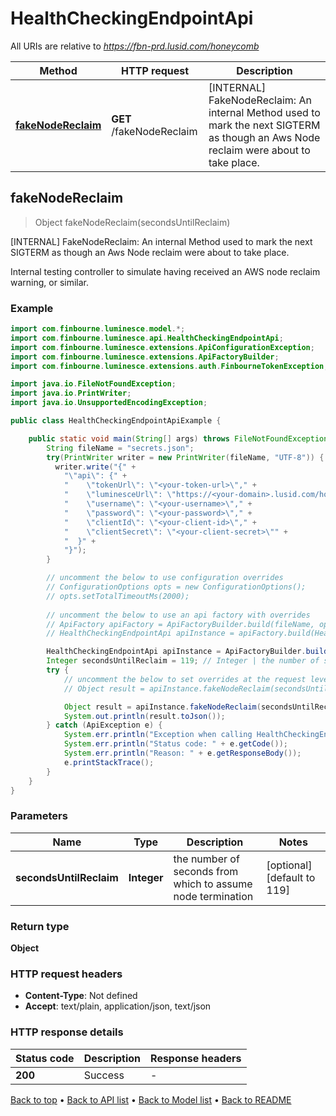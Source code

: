 # HealthCheckingEndpointApi

All URIs are relative to *https://fbn-prd.lusid.com/honeycomb*

| Method | HTTP request | Description |
|------------- | ------------- | -------------|
| [**fakeNodeReclaim**](HealthCheckingEndpointApi.md#fakeNodeReclaim) | **GET** /fakeNodeReclaim | [INTERNAL] FakeNodeReclaim: An internal Method used to mark the next SIGTERM as though an Aws Node reclaim were about to take place. |



## fakeNodeReclaim

> Object fakeNodeReclaim(secondsUntilReclaim)

[INTERNAL] FakeNodeReclaim: An internal Method used to mark the next SIGTERM as though an Aws Node reclaim were about to take place.

Internal testing controller to simulate having received an AWS node reclaim warning, or similar.

### Example

```java
import com.finbourne.luminesce.model.*;
import com.finbourne.luminesce.api.HealthCheckingEndpointApi;
import com.finbourne.luminesce.extensions.ApiConfigurationException;
import com.finbourne.luminesce.extensions.ApiFactoryBuilder;
import com.finbourne.luminesce.extensions.auth.FinbourneTokenException;

import java.io.FileNotFoundException;
import java.io.PrintWriter;
import java.io.UnsupportedEncodingException;

public class HealthCheckingEndpointApiExample {

    public static void main(String[] args) throws FileNotFoundException, UnsupportedEncodingException, ApiConfigurationException, FinbourneTokenException {
        String fileName = "secrets.json";
        try(PrintWriter writer = new PrintWriter(fileName, "UTF-8")) {
          writer.write("{" +
            "\"api\": {" +
            "    \"tokenUrl\": \"<your-token-url>\"," +
            "    \"luminesceUrl\": \"https://<your-domain>.lusid.com/honeycomb\"," +
            "    \"username\": \"<your-username>\"," +
            "    \"password\": \"<your-password>\"," +
            "    \"clientId\": \"<your-client-id>\"," +
            "    \"clientSecret\": \"<your-client-secret>\"" +
            "  }" +
            "}");
        }

        // uncomment the below to use configuration overrides
        // ConfigurationOptions opts = new ConfigurationOptions();
        // opts.setTotalTimeoutMs(2000);
        
        // uncomment the below to use an api factory with overrides
        // ApiFactory apiFactory = ApiFactoryBuilder.build(fileName, opts);
        // HealthCheckingEndpointApi apiInstance = apiFactory.build(HealthCheckingEndpointApi.class);

        HealthCheckingEndpointApi apiInstance = ApiFactoryBuilder.build(fileName).build(HealthCheckingEndpointApi.class);
        Integer secondsUntilReclaim = 119; // Integer | the number of seconds from which to assume node termination
        try {
            // uncomment the below to set overrides at the request level
            // Object result = apiInstance.fakeNodeReclaim(secondsUntilReclaim).execute(opts);

            Object result = apiInstance.fakeNodeReclaim(secondsUntilReclaim).execute();
            System.out.println(result.toJson());
        } catch (ApiException e) {
            System.err.println("Exception when calling HealthCheckingEndpointApi#fakeNodeReclaim");
            System.err.println("Status code: " + e.getCode());
            System.err.println("Reason: " + e.getResponseBody());
            e.printStackTrace();
        }
    }
}
```

### Parameters


| Name | Type | Description  | Notes |
|------------- | ------------- | ------------- | -------------|
| **secondsUntilReclaim** | **Integer**| the number of seconds from which to assume node termination | [optional] [default to 119] |

### Return type

**Object**

### HTTP request headers

- **Content-Type**: Not defined
- **Accept**: text/plain, application/json, text/json


### HTTP response details
| Status code | Description | Response headers |
|-------------|-------------|------------------|
| **200** | Success |  -  |

[Back to top](#) &#8226; [Back to API list](../README.md#documentation-for-api-endpoints) &#8226; [Back to Model list](../README.md#documentation-for-models) &#8226; [Back to README](../README.md)

